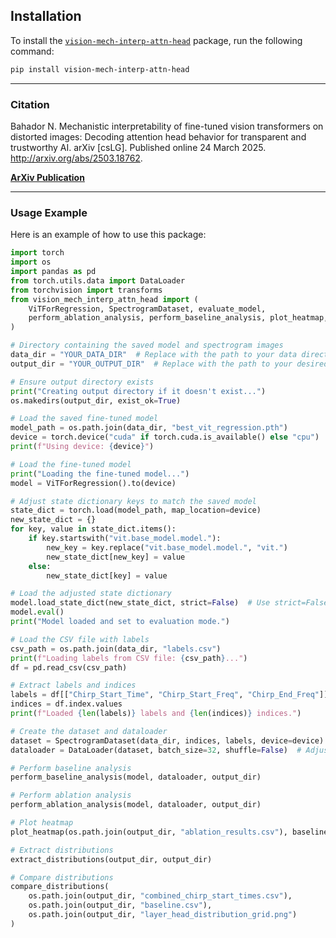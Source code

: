 ## Installation

To install the [`vision-mech-interp-attn-head`](https://pypi.org/project/vision-mech-interp-attn-head/) package, run the following command:

```bash
pip install vision-mech-interp-attn-head
```
---

### Citation
Bahador N. Mechanistic interpretability of fine-tuned vision transformers on distorted images: Decoding attention head behavior for transparent and trustworthy AI. arXiv [csLG]. Published online 24 March 2025. http://arxiv.org/abs/2503.18762. 

**[ArXiv Publication](https://arxiv.org/pdf/2503.18762)**

---

### Usage Example

Here is an example of how to use this package:

```python
import torch
import os
import pandas as pd 
from torch.utils.data import DataLoader
from torchvision import transforms
from vision_mech_interp_attn_head import (
    ViTForRegression, SpectrogramDataset, evaluate_model,
    perform_ablation_analysis, perform_baseline_analysis, plot_heatmap, extract_distributions, compare_distributions
)

# Directory containing the saved model and spectrogram images
data_dir = "YOUR_DATA_DIR"  # Replace with the path to your data directory
output_dir = "YOUR_OUTPUT_DIR"  # Replace with the path to your desired output directory

# Ensure output directory exists
print("Creating output directory if it doesn't exist...")
os.makedirs(output_dir, exist_ok=True)

# Load the saved fine-tuned model
model_path = os.path.join(data_dir, "best_vit_regression.pth")
device = torch.device("cuda" if torch.cuda.is_available() else "cpu")
print(f"Using device: {device}")

# Load the fine-tuned model
print("Loading the fine-tuned model...")
model = ViTForRegression().to(device)

# Adjust state dictionary keys to match the saved model
state_dict = torch.load(model_path, map_location=device)
new_state_dict = {}
for key, value in state_dict.items():
    if key.startswith("vit.base_model.model."):
        new_key = key.replace("vit.base_model.model.", "vit.")
        new_state_dict[new_key] = value
    else:
        new_state_dict[key] = value

# Load the adjusted state dictionary
model.load_state_dict(new_state_dict, strict=False)  # Use strict=False to ignore missing keys
model.eval()
print("Model loaded and set to evaluation mode.")

# Load the CSV file with labels
csv_path = os.path.join(data_dir, "labels.csv")
print(f"Loading labels from CSV file: {csv_path}...")
df = pd.read_csv(csv_path)

# Extract labels and indices
labels = df[["Chirp_Start_Time", "Chirp_Start_Freq", "Chirp_End_Freq"]].values
indices = df.index.values
print(f"Loaded {len(labels)} labels and {len(indices)} indices.")

# Create the dataset and dataloader
dataset = SpectrogramDataset(data_dir, indices, labels, device=device)
dataloader = DataLoader(dataset, batch_size=32, shuffle=False)  # Adjust batch_size as needed

# Perform baseline analysis
perform_baseline_analysis(model, dataloader, output_dir)

# Perform ablation analysis
perform_ablation_analysis(model, dataloader, output_dir)

# Plot heatmap
plot_heatmap(os.path.join(output_dir, "ablation_results.csv"), baseline_loss=2465.65, output_path=os.path.join(output_dir, "heatmap.png"))

# Extract distributions
extract_distributions(output_dir, output_dir)

# Compare distributions
compare_distributions(
    os.path.join(output_dir, "combined_chirp_start_times.csv"),
    os.path.join(output_dir, "baseline.csv"),
    os.path.join(output_dir, "layer_head_distribution_grid.png")
)
```
